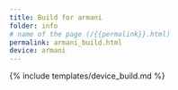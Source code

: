 ```yaml
---
title: Build for armani
folder: info
# name of the page (/{{permalink}}.html)
permalink: armani_build.html
device: armani
---
```

{% include templates/device_build.md %}
